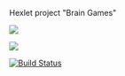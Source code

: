 Hexlet project "Brain Games"

<a href="https://codeclimate.com/github/Abrekov/project-lvl1-s462/maintainability"><img src="https://api.codeclimate.com/v1/badges/7e979d45960555010423/maintainability" /></a>

<a href="https://codeclimate.com/github/Abrekov/project-lvl1-s462/test_coverage"><img src="https://api.codeclimate.com/v1/badges/7e979d45960555010423/test_coverage" /></a>

[![Build Status](https://travis-ci.org/Abrekov/project-lvl1-s462.svg?branch=master)](https://travis-ci.org/Abrekov/project-lvl1-s462)